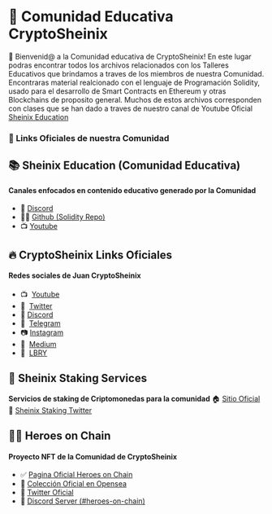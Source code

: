 # 🙌 Comunidad Educativa CryptoSheinix

👋 Bienvenid@ a la Comunidad educativa de CryptoSheinix! En este lugar podras encontrar todos los archivos relacionados con los Talleres Educativos que brindamos a traves de los miembros de nuestra Comunidad. 
Encontraras material realcionado con el lenguaje de Programación Solidity, usado para el desarrollo de Smart Contracts en Ethereum y otras Blockchains de proposito general. Muchos de estos archivos corresponden con clases que se han dado a traves de nuestro canal de Youtube Oficial [Sheinix Education](https://www.youtube.com/channel/UCSJmhyHvzgymarsPSdv24xA)  


### 🔗 Links Oficiales de nuestra Comunidad

## 📚 Sheinix Education (Comunidad Educativa)
#### Canales enfocados en contenido educativo generado por la Comunidad

- 💬  [Discord](https://discord.gg/y9QuKn2bRs)
- 👩‍💻  [Github (Solidity Repo)](https://github.com/cryptosheinix/community-solidity)
- 📺  [Youtube](https://www.youtube.com/channel/UCSJmhyHvzgymarsPSdv24xA)  


## 🔥 CryptoSheinix Links Oficiales 
#### Redes sociales de Juan CryptoSheinix

- 📺  [Youtube](https://www.youtube.com/c/CryptoSheinix)
- 🐥  [Twitter](https://twitter.com/sheinix)
- 💬  [Discord](https://discord.gg/y9QuKn2bRs)
- 💬  [Telegram](https://t.me/cryptosheinixchat)
- 📷  [Instagram](https://www.instagram.com/crypto.sheinix/)
- 📖  [Medium](https://medium.com/@sheinix)
- 📙  [LBRY](https://open.lbry.com/@CryptoSheinix:d)  

## 🥩 Sheinix Staking Services
**Servicios de staking de Criptomonedas para la comunidad**
🏠 [Sitio Oficial](https://sheinixstaking.github.io/)
🐥 [Sheinix Staking Twitter](https://twitter.com/SheinixStaking/)

## 🦸‍♀️ Heroes on Chain 
#### Proyecto NFT de la Comunidad de CryptoSheinix

- ✅  [Pagina Oficial Heroes on Chain](https://heroesonchain.com/)
- 🧸  [Colección Oficial en Opensea](https://opensea.io/collection/heroes-on-chain)
- 🐥  [Twitter Oficial](https://twitter.com/heroesonchain)
- 💬  [Discord Server (#heroes-on-chain)](https://discord.gg/y9QuKn2bRs)